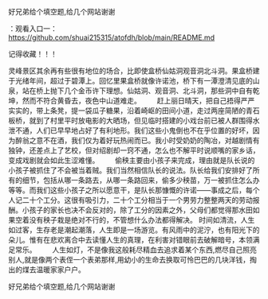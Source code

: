 好兄弟给个填空题,给几个网站谢谢

：观看入口一：https://github.com/shuai215315/atofdh/blob/main/README.md


记得收藏！！！



灵峰景区其余再有些很有地位的场合，比即使盒桥仙姑洞观音洞北斗洞。果盒桥建于光绪年间，超过于碧潭上。回忆里果盒桥就像许诺池，桥下有一潭澄清见底的山泉，站在桥上抛下几个金币许下理想。仙姑洞、观音洞、北斗洞，那些洞中自有乾坤，然而不符合黄昏去，夜色中山道难走。
　　赶上丽日晴天，把自己捂得严严实实的，带上条凳，提一袋瓜子糖果，沿着崎岖的田间小道，走过两座简陋的青石板桥，就到了村里平时放电影的大晒场，但见临时搭建的小戏台前已被人群围得水泄不通，人们已早早地占好了有利地形。我们这些小鬼倒也不在乎位置的好坏，因为醉翁之意不在酒，我们仅为着好玩热闹而已。我小时受奶奶的陶冶，对越剧情有独钟，还差点上了艺校，但对绍剧却一窍不通，怎么也不解平时说顺嘴的家乡话，变成戏剧就会如此生涩难懂。
　　偷秧主要由小孩子来完成，理由就是队长说的小孩子被抓住了不会被当着贼。我们当然相信队长的说法。队长给我们安排好了所有的细节，包括从哪一条路去，从哪一条路回来，偷多少秧苗，万一被抓住怎么办等等。而我们这些小孩子之所以愿意干，是队长那慷慨的许诺——事成之后，每个人记二十个工分。这很有吸引力，二十个工分相当于一个男劳力整整两天的劳动报酬。小孩子的家长也决不会反对的，除了工分的因素之外，父母们都觉得那水田如果空着没有秧子栽是绝对不行的，不管想什么办法都得解决。
时间如清流，人生如过客，生存老是潮起潮落，人生即是一场游览。有风雨中的泥泞，也有阳光下的朵儿。惟有在悲欢离合中去读懂人生的真理，在利害对错眼前去破解暗号，本领满足常乐。
　　人生如灯，不是像我这般耗尽精血去追求着某个东西,燃尽自己照亮别人,就是像两个表侄一个表弟那样,用幼小的生命去换取可怜巴巴的几块洋钱，掏出的煤去温暖家家户户。







好兄弟给个填空题,给几个网站谢谢
